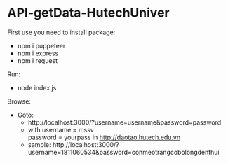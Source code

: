 ﻿# API-getData-HutechUniver


First use you need to install package:  
 - npm i puppeteer  
 - npm i express  
 - npm i request    
 
Run:  
  - node index.js  

Browse:  
  - Goto:  
    - http://localhost:3000/?username=username&password=password  
    - with username = mssv  
         password = yourpass in http://daotao.hutech.edu.vn  
    - sample: http://localhost:3000/?username=1811060534&password=conmeotrangcobolongdenthui  
